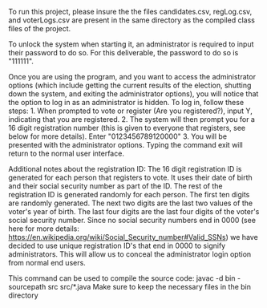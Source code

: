 To run this project, please insure the the files candidates.csv, regLog.csv,
and voterLogs.csv are present in the same directory as the compiled class
files of the project. 

To unlock the system when starting it, an administrator is required to
input their password to do so. For this deliverable, the password to do so is "111111". 

Once you are using the program, and you want to access the administrator options
(which include getting the current results of the election, shutting down the system,
and exiting the administrator options), you will notice that the option to log in
as an administrator is hidden. To log in, follow these steps:
    1. When prompted to vote or register (Are you registered?), input Y,
       indicating that you are registered.
    2. The system will then prompt you for a 16 digit registration number (this
       is given to everyone that registers, see below for more details). Enter "0123456789120000"
    3. You will be presented with the administrator options. Typing the command exit
       will return to the normal user interface.

Additional notes about the registration ID:
    The 16 digit registration ID is generated for each person that registers to vote. It uses their date
    of birth and their social security number as part of the ID. The rest of the registration ID is
    generated randomly for each person. The first ten digits are randomly generated. The next two digits
    are the last two values of the voter's year of birth. The last four digits are the last four digits of
    the voter's social security number. Since no social security numbers end in 0000 (see here for more
    details: https://en.wikipedia.org/wiki/Social_Security_number#Valid_SSNs) we have decided to use
    unique registration ID's that end in 0000 to signify administrators. This will allow us to conceal the
    administrator login option from normal end users.


This command can be used to compile the source code:
  javac -d bin -sourcepath src src/*.java
Make sure to keep the necessary files in the bin directory

